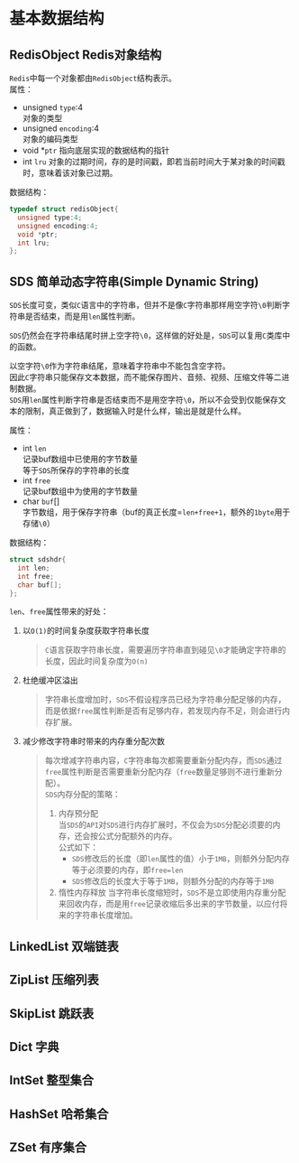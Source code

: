 # 基本数据结构
## RedisObject Redis对象结构
  `Redis`中每一个对象都由`RedisObject`结构表示。  
  属性：
  * unsigned `type`:4  
     对象的类型
  * unsigned `encoding`:4  
    对象的编码类型
  * void *`ptr`
    指向底层实现的数据结构的指针
  * int `lru`
    对象的过期时间，存的是时间戳，即若当前时间大于某对象的时间戳时，意味着该对象已过期。
    
  数据结构：  
  ```C
  typedef struct redisObject{
    unsigned type:4;
    unsigned encoding:4;
    void *ptr;
    int lru;
  };
  ```
  
## SDS 简单动态字符串(Simple Dynamic String)
  `SDS`长度可变，类似`C`语言中的字符串，但并不是像`C`字符串那样用空字符`\0`判断字符串是否结束，而是用`len`属性判断。  
  
  `SDS`仍然会在字符串结尾时拼上空字符`\0`，这样做的好处是，`SDS`可以复用`C`类库中的函数。  
  
  以空字符`\0`作为字符串结尾，意味着字符串中不能包含空字符。  
  因此`C`字符串只能保存文本数据，而不能保存图片、音频、视频、压缩文件等二进制数据。  
  `SDS`用`len`属性判断字符串是否结束而不是用空字符`\0`，所以不会受到仅能保存文本的限制，真正做到了，数据输入时是什么样，输出是就是什么样。  
  
  属性：  
  * int `len`  
    记录buf数组中已使用的字节数量  
    等于`SDS`所保存的字符串的长度  
  * int `free`  
    记录buf数组中为使用的字节数量  
  * char `buf`[]  
    字节数组，用于保存字符串（buf的真正长度=`len+free+1`，额外的`1byte`用于存储`\0`）    
  
  数据结构：  
  ```C
  struct sdshdr{
    int len;
    int free;
    char buf[];
  };
  ```
  
  `len`、`free`属性带来的好处：
  1. 以`O(1)`的时间复杂度获取字符串长度  
      >`C`语言获取字符串长度，需要遍历字符串直到碰见`\0`才能确定字符串的长度，因此时间复杂度为`O(n)`
  2. 杜绝缓冲区溢出  
      >字符串长度增加时，`SDS`不假设程序员已经为字符串分配足够的内存，而是依据`free`属性判断是否有足够内存，若发现内存不足，则会进行内存扩展。
  3. 减少修改字符串时带来的内存重分配次数
      >每次增减字符串内容，`C`字符串每次都需要重新分配内存，而`SDS`通过`free`属性判断是否需要重新分配内存（`free`数量足够则不进行重新分配）。  
      >`SDS`内存分配的策略：  
      >   1. 内存预分配  
      >   当`SDS`的`API`对`SDS`进行内存扩展时，不仅会为`SDS`分配必须要的内存，还会按公式分配额外的内存。  
      >   公式如下：
      >       * `SDS`修改后的长度（即`len`属性的值）小于`1MB`，则额外分配内存等于必须要的内存，即`free=len`
      >       * `SDS`修改后的长度大于等于`1MB`，则额外分配的内存等于`1MB`
      >   2. 惰性内存释放
      >   当字符串长度缩短时，`SDS`不是立即使用内存重分配来回收内存，而是用`free`记录收缩后多出来的字节数量，以应付将来的字符串长度增加。
      
## LinkedList 双端链表
## ZipList 压缩列表
## SkipList 跳跃表
## Dict 字典
## IntSet 整型集合
## HashSet 哈希集合
## ZSet 有序集合
